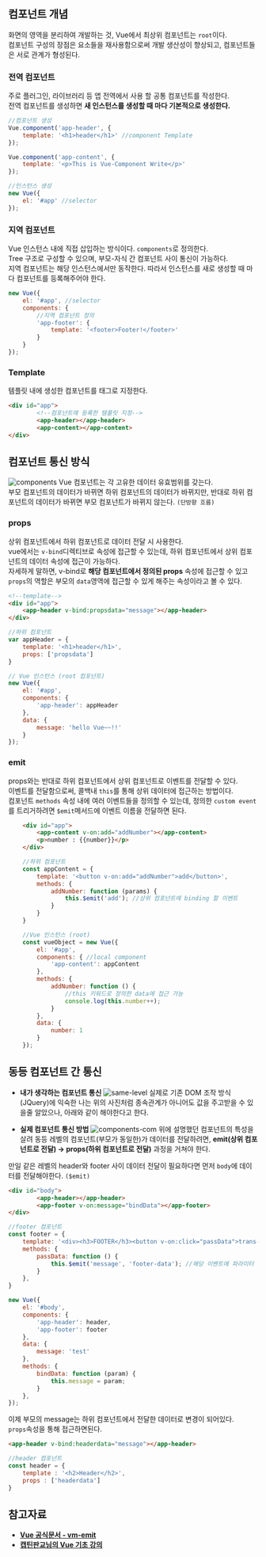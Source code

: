 ## 컴포넌트 개념
화면의 영역을 분리하여 개발하는 것, Vue에서 최상위 컴포넌트는 `root`이다.  
컴포넌트 구성의 장점은 요소들을 재사용함으로써 개발 생산성이 향상되고, 컴포넌트들은 서로 관계가 형성된다.

### 전역 컴포넌트  
주로 플러그인, 라이브러리 등 앱 전역에서 사용 할 공통 컴포넌트를 작성한다.  
전역 컴포넌트를 생성하면 **새 인스턴스를 생성할 때 마다 기본적으로 생성한다.**
```js
//컴포넌트 생성
Vue.component('app-header', {
    template: '<h1>header</h1>' //component Template
});

Vue.component('app-content', {
    template: '<p>This is Vue-Component Write</p>'
});

//인스턴스 생성
new Vue({
    el: '#app' //selector
});
```

### 지역 컴포넌트
Vue 인스턴스 내에 직접 삽입하는 방식이다. `components`로 정의한다.  
Tree 구조로 구성할 수 있으며, 부모-자식 간 컴포넌트 사이 통신이 가능하다.  
지역 컴포넌트는 해당 인스턴스에서만 동작한다. 따라서 인스턴스를 새로 생성할 때 마다 컴포넌트를 등록해주어야 한다.  
```js
new Vue({
    el: '#app', //selector
    components: {
        //지역 컴포넌트 정의
        'app-footer': {
            template: '<footer>Footer!</footer>'
        }
    }
});
```
### Template
템플릿 내에 생성한 컴포넌트를 태그로 지정한다.
```html
<div id="app">
        <!--컴포넌트에 등록한 템플릿 지정-->
        <app-header></app-header>
        <app-content></app-content>
</div>
```

## 컴포넌트 통신 방식
![components](https://user-images.githubusercontent.com/46988995/124051330-4041dc00-da57-11eb-9132-9c411b842f3a.png)
Vue 컴포넌트는 각 고유한 데이터 유효범위를 갖는다.  
부모 컴포넌트의 데이터가 바뀌면 하위 컴포넌트의 데이터가 바뀌지만, 반대로 하위 컴포넌트의 데이터가 바뀌면 부모 컴포넌트가 바뀌지 않는다. `(단방향 흐름)`  

### props
상위 컴포넌트에서 하위 컴포넌트로 데이터 전달 시 사용한다.  
vue에서는 `v-bind`디렉티브로 속성에 접근할 수 있는데, 하위 컴포넌트에서 상위 컴포넌트의 데이터 속성에 접근이 가능하다.  
자세하게 말하면, v-bind로 **해당 컴포넌트에서 정의된 props** 속성에 접근할 수 있고 `props`의 역할은 부모의 `data`영역에 접근할 수 있게 해주는 속성이라고 볼 수 있다.
```html
<!--template-->
<div id="app">
	<app-header v-bind:propsdata="message"></app-header>
</div>
```
```js
//하위 컴포넌트
var appHeader = {
    template: '<h1>header</h1>',
    props: ['propsdata']
}

// Vue 인스턴스 (root 컴포넌트)
new Vue({
    el: '#app',
    components: {
        'app-header': appHeader
    },
    data: {
        message: 'hello Vue~~!!'
    }
});
```
### emit
props와는 반대로 하위 컴포넌트에서 상위 컴포넌트로 이벤트를 전달할 수 있다.  
이벤트를 전달함으로써, 콜백내 `this`를 통해 상위 데이터에 접근하는 방법이다.  
컴포넌트 `methods` 속성 내에 여러 이벤트들을 정의할 수 있는데, 정의한 `custom event`를 트리거하려면 `$emit`메서드에 이벤트 이름을 전달하면 된다.  
```html
    <div id="app">
        <app-content v-on:add="addNumber"></app-content>
        <p>number : {{number}}</p>
    </div>
```
```js
    //하위 컴포넌트
    const appContent = {
        template: '<button v-on:add="addNumber">add</button>', 
        methods: {
            addNumber: function (params) {
                this.$emit('add'); //상위 컴포넌트에 binding 할 이벤트
            }
        }
    }

    //Vue 인스턴스 (root)
    const vueObject = new Vue({
        el: '#app',
        components: { //local component
            'app-content': appContent
        },
        methods: {
            addNumber: function () {
                //this 키워드로 정의한 data에 접근 가능
                console.log(this.number++);
            }
        },
        data: {
            number: 1
        }
    });
```

## 동등 컴포넌트 간 통신
+ **내가 생각하는 컴포넌트 통신**
    ![same-level](https://user-images.githubusercontent.com/46988995/124051372-594a8d00-da57-11eb-8f33-0098bb609870.png)
    실제로 기존 DOM 조작 방식(JQuery)에 익숙한 나는 위의 사진처럼 종속관계가 아니어도 값을 주고받을 수 있을줄 알았으나, 아래와 같이 해야한다고 한다. 

+ **실제 컴포넌트 통신 방법**
    ![components-com](https://user-images.githubusercontent.com/46988995/124051382-5fd90480-da57-11eb-8a4d-7c7ba02b3f41.png)
    위에 설명했던 컴포넌트의 특성을 살려 동등 레벨의 컴포넌트(부모가 동일한)가 데이터를 전달하려면, **emit(상위 컴포넌트로 전달) -> props(하위 컴포넌트로 전달)** 과정을 거쳐야 한다.

만일 같은 레벨의 header와 footer 사이 데이터 전달이 필요하다면 먼저 `body`에 데이터를 전달해야한다. `($emit)`
```html
<div id="body">
        <app-header></app-header>
        <app-footer v-on:message="bindData"></app-footer> 
</div>
```

```js
//footer 컴포넌트
const footer = {
    template: '<div><h3>FOOTER</h3><button v-on:click="passData">trans-data</button></div>',
    methods: {
        passData: function () {
            this.$emit('message', 'footer-data'); //해당 이벤트에 파라미터 전달
        }
    },
}

new Vue({
    el: '#body',
    components: {
        'app-header': header,
        'app-footer': footer
    },
    data: {
        message: 'test'
    },
    methods: {
        bindData: function (param) {
            this.message = param;
        }
    },
});
```
이제 부모의 message는 하위 컴포넌트에서 전달한 데이터로 변경이 되어있다.  
`props`속성을 통해 접근하면된다.
```html
<app-header v-bind:headerdata="message"></app-header>
```
```js
//header 컴포넌트
const header = {
    template : '<h2>Header</h2>',
    props : ['headerdata']
}
```

## 참고자료
+ [**Vue 공식문서 - vm-emit**](https://vuejs.org/v2/api/#vm-emit)
+ [**캡틴판교님의 Vue 기초 강의**](https://www.inflearn.com/course/Age-of-Vuejs/)


